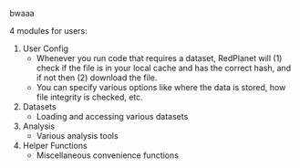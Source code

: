 bwaaa

4 modules for users:

1. User Config
    - Whenever you run code that requires a dataset, RedPlanet will (1) check if the file is in your local cache and has the correct hash, and if not then (2) download the file.
    - You can specify various options like where the data is stored, how file integrity is checked, etc.
2. Datasets
    - Loading and accessing various datasets
3. Analysis
    - Various analysis tools
4. Helper Functions
    - Miscellaneous convenience functions

